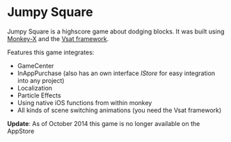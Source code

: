 # Jumpy Square

Jumpy Square is a highscore game about dodging blocks. It was built using [Monkey-X](http://monkey-x.com) and the [Vsat framework](https://github.com/frameland/vsat).

Features this game integrates:

* GameCenter
* InAppPurchase (also has an own interface *IStore* for easy integration into any project)
* Localization
* Particle Effects
* Using native iOS functions from within monkey
* All kinds of scene switching animations (you need the Vsat framework)

**Update**: As of October 2014 this game is no longer available on the AppStore